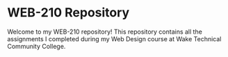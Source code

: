 # WEB-210 Repository

Welcome to my WEB-210 repository! This repository contains all the assignments I completed during my Web Design course at Wake Technical Community College.
